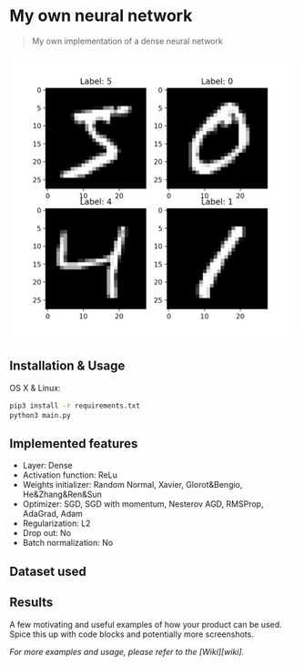 # My own neural network
> My own implementation of a dense neural network

![](mnist_illustration.png)

## Installation & Usage

OS X & Linux:

```sh
pip3 install -r requirements.txt
python3 main.py
```

## Implemented features

* Layer: Dense
* Activation function: ReLu
* Weights initializer: Random Normal, Xavier, Glorot&amp;Bengio, He&amp;Zhang&amp;Ren&amp;Sun
* Optimizer: SGD, SGD with momentum, Nesterov AGD, RMSProp, AdaGrad, Adam
* Regularization: L2
* Drop out: No
* Batch normalization: No

## Dataset used

## Results

A few motivating and useful examples of how your product can be used. Spice this up with code blocks and potentially more screenshots.

_For more examples and usage, please refer to the [Wiki][wiki]._
